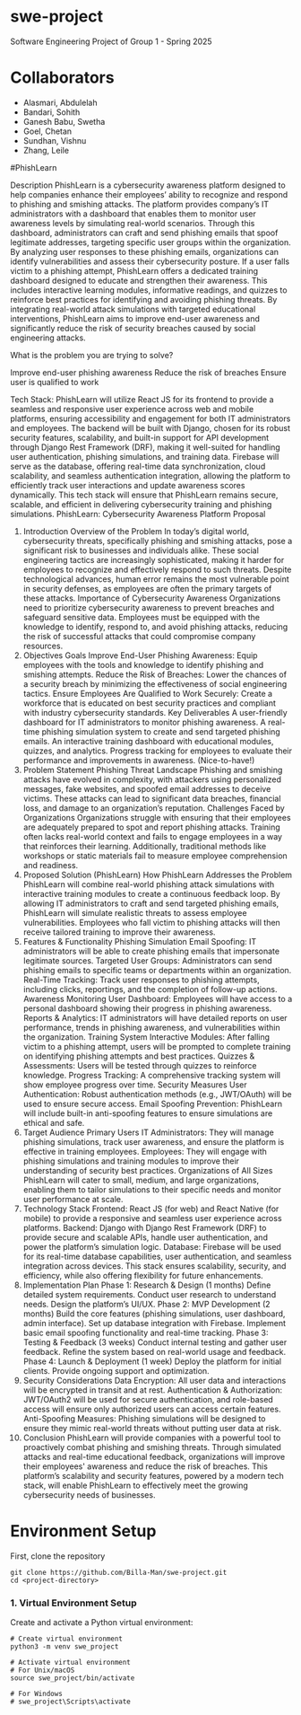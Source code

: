 # swe-project
Software Engineering Project of Group 1 - Spring 2025
# Collaborators
- Alasmari, Abdulelah
- Bandari, Sohith
- Ganesh Babu, Swetha
- Goel, Chetan
- Sundhan, Vishnu
- Zhang, Leile

#PhishLearn

Description
PhishLearn is a cybersecurity awareness platform designed to help companies enhance their employees’ ability to recognize and respond to phishing and smishing attacks. The platform provides company’s IT administrators with a dashboard that enables them to monitor user awareness levels by simulating real-world scenarios. Through this dashboard, administrators can craft and send phishing emails that spoof legitimate addresses, targeting specific user groups within the organization. By analyzing user responses to these phishing emails, organizations can identify vulnerabilities and assess their cybersecurity posture. If a user falls victim to a phishing attempt, PhishLearn offers a dedicated training dashboard designed to educate and strengthen their awareness. This includes interactive learning modules, informative readings, and quizzes to reinforce best practices for identifying and avoiding phishing threats. By integrating real-world attack simulations with targeted educational interventions, PhishLearn aims to improve end-user awareness and significantly reduce the risk of security breaches caused by social engineering attacks.	

What is the problem you are trying to solve?

Improve end-user phishing awareness
Reduce the risk of breaches
Ensure user is qualified to work 

Tech Stack:
PhishLearn will utilize React JS for its frontend to provide a seamless and responsive user experience across web and mobile platforms, ensuring accessibility and engagement for both IT administrators and employees. 
The backend will be built with Django, chosen for its robust security features, scalability, and built-in support for API development through Django Rest Framework (DRF), making it well-suited for handling user authentication, phishing simulations, and training data.
Firebase will serve as the database, offering real-time data synchronization, cloud scalability, and seamless authentication integration, allowing the platform to efficiently track user interactions and update awareness scores dynamically. 
This tech stack will ensure that PhishLearn remains secure, scalable, and efficient in delivering cybersecurity training and phishing simulations.
PhishLearn: Cybersecurity Awareness Platform Proposal
1. Introduction
Overview of the Problem
In today’s digital world, cybersecurity threats, specifically phishing and smishing attacks, pose a significant risk to businesses and individuals alike. These social engineering tactics are increasingly sophisticated, making it harder for employees to recognize and effectively respond to such threats. Despite technological advances, human error remains the most vulnerable point in security defenses, as employees are often the primary targets of these attacks.
Importance of Cybersecurity Awareness
Organizations need to prioritize cybersecurity awareness to prevent breaches and safeguard sensitive data. Employees must be equipped with the knowledge to identify, respond to, and avoid phishing attacks, reducing the risk of successful attacks that could compromise company resources.
2. Objectives
Goals
Improve End-User Phishing Awareness: Equip employees with the tools and knowledge to identify phishing and smishing attempts.
Reduce the Risk of Breaches: Lower the chances of a security breach by minimizing the effectiveness of social engineering tactics.
Ensure Employees Are Qualified to Work Securely: Create a workforce that is educated on best security practices and compliant with industry cybersecurity standards.
Key Deliverables
A user-friendly dashboard for IT administrators to monitor phishing awareness.
A real-time phishing simulation system to create and send targeted phishing emails.
An interactive training dashboard with educational modules, quizzes, and analytics.
Progress tracking for employees to evaluate their performance and improvements in awareness. (Nice-to-have!)
3. Problem Statement
Phishing Threat Landscape
Phishing and smishing attacks have evolved in complexity, with attackers using personalized messages, fake websites, and spoofed email addresses to deceive victims. These attacks can lead to significant data breaches, financial loss, and damage to an organization’s reputation.
Challenges Faced by Organizations
Organizations struggle with ensuring that their employees are adequately prepared to spot and report phishing attacks. Training often lacks real-world context and fails to engage employees in a way that reinforces their learning. Additionally, traditional methods like workshops or static materials fail to measure employee comprehension and readiness.
4. Proposed Solution (PhishLearn)
How PhishLearn Addresses the Problem
PhishLearn will combine real-world phishing attack simulations with interactive training modules to create a continuous feedback loop. By allowing IT administrators to craft and send targeted phishing emails, PhishLearn will simulate realistic threats to assess employee vulnerabilities. Employees who fall victim to phishing attacks will then receive tailored training to improve their awareness.
5. Features & Functionality
Phishing Simulation
Email Spoofing: IT administrators will be able to create phishing emails that impersonate legitimate sources.
Targeted User Groups: Administrators can send phishing emails to specific teams or departments within an organization.
Real-Time Tracking: Track user responses to phishing attempts, including clicks, reportings, and the completion of follow-up actions.
Awareness Monitoring
User Dashboard: Employees will have access to a personal dashboard showing their progress in phishing awareness.
Reports & Analytics: IT administrators will have detailed reports on user performance, trends in phishing awareness, and vulnerabilities within the organization.
Training System
Interactive Modules: After falling victim to a phishing attempt, users will be prompted to complete training on identifying phishing attempts and best practices.
Quizzes & Assessments: Users will be tested through quizzes to reinforce knowledge.
Progress Tracking: A comprehensive tracking system will show employee progress over time.
Security Measures
User Authentication: Robust authentication methods (e.g., JWT/OAuth) will be used to ensure secure access.
Email Spoofing Prevention: PhishLearn will include built-in anti-spoofing features to ensure simulations are ethical and safe.
6. Target Audience
Primary Users
IT Administrators: They will manage phishing simulations, track user awareness, and ensure the platform is effective in training employees.
Employees: They will engage with phishing simulations and training modules to improve their understanding of security best practices.
Organizations of All Sizes
PhishLearn will cater to small, medium, and large organizations, enabling them to tailor simulations to their specific needs and monitor user performance at scale.
7. Technology Stack
Frontend: React JS (for web) and React Native (for mobile) to provide a responsive and seamless user experience across platforms.
Backend: Django with Django Rest Framework (DRF) to provide secure and scalable APIs, handle user authentication, and power the platform’s simulation logic.
Database: Firebase will be used for its real-time database capabilities, user authentication, and seamless integration across devices.
This stack ensures scalability, security, and efficiency, while also offering flexibility for future enhancements.
8. Implementation Plan
Phase 1: Research & Design (1 months)
Define detailed system requirements.
Conduct user research to understand needs.
Design the platform’s UI/UX.
Phase 2: MVP Development (2 months)
Build the core features (phishing simulations, user dashboard, admin interface).
Set up database integration with Firebase.
Implement basic email spoofing functionality and real-time tracking.
Phase 3: Testing & Feedback (3 weeks)
Conduct internal testing and gather user feedback.
Refine the system based on real-world usage and feedback.
Phase 4: Launch & Deployment (1 week)
Deploy the platform for initial clients.
Provide ongoing support and optimization.
9. Security Considerations
Data Encryption: All user data and interactions will be encrypted in transit and at rest.
Authentication & Authorization: JWT/OAuth2 will be used for secure authentication, and role-based access will ensure only authorized users can access certain features.
Anti-Spoofing Measures: Phishing simulations will be designed to ensure they mimic real-world threats without putting user data at risk.
10. Conclusion
PhishLearn will provide companies with a powerful tool to proactively combat phishing and smishing threats. Through simulated attacks and real-time educational feedback, organizations will improve their employees' awareness and reduce the risk of breaches. This platform’s scalability and security features, powered by a modern tech stack, will enable PhishLearn to effectively meet the growing cybersecurity needs of businesses.


# Environment Setup
First, clone the repository
```
git clone https://github.com/Billa-Man/swe-project.git
cd <project-directory>
```

### 1. Virtual Environment Setup
Create and activate a Python virtual environment:
```
# Create virtual environment
python3 -m venv swe_project

# Activate virtual environment
# For Unix/macOS
source swe_project/bin/activate

# For Windows
# swe_project\Scripts\activate
```
